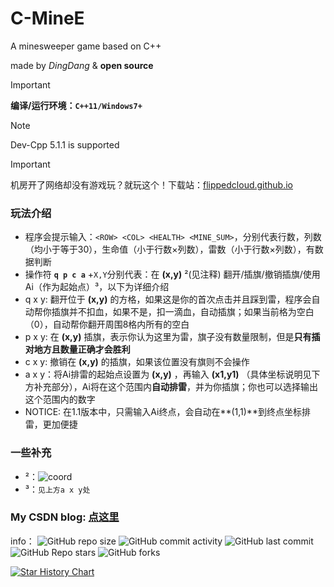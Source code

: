 # C-MineE
A minesweeper game based on C++

made by *DingDang* & **open source**

> [!IMPORTANT]
> **编译/运行环境：`C++11/Windows7+`**

> [!NOTE]
> Dev-Cpp 5.1.1 is supported

> [!IMPORTANT]
> 机房开了网络却没有游戏玩？就玩这个！下载站：[flippedcloud.github.io](https://flippedcloud.github.io)

### 玩法介绍
* 程序会提示输入：`<ROW> <COL> <HEALTH> <MINE_SUM>`，分别代表行数，列数（均小于等于30），生命值（小于行数×列数），雷数（小于行数×列数），有数据判断
* 操作符 **`q p c a`** +`X,Y`分别代表：在 **(x,y)** ²(见注释)  翻开/插旗/撤销插旗/使用Ai（作为起始点）³，以下为详细介绍
* q x y: 翻开位于 **(x,y)** 的方格，如果这是你的首次点击并且踩到雷，程序会自动帮你插旗并不扣血，如果不是，扣一滴血，自动插旗；如果当前格为空白（0），自动帮你翻开周围8格内所有的空白
* p x y: 在 **(x,y)** 插旗，表示你认为这里为雷，旗子没有数量限制，但是**只有插对地方且数量正确才会胜利**
* c x y: 撤销在 **(x,y)** 的插旗，如果该位置没有旗则不会操作
* a x y：将Ai排雷的起始点设置为 **(x,y)** ，再输入 **(x1,y1)** （具体坐标说明见下方补充部分），Ai将在这个范围内**自动排雷**，并为你插旗；你也可以选择输出这个范围内的数字
* NOTICE: 在1.1版本中，只需输入Ai终点，会自动在**(1,1)**到终点坐标排雷，更加便捷

### 一些补充
* ²：![coord](https://img-blog.csdnimg.cn/direct/899bc02062d245639fc235477886e354.png)
* ³：`见上方a x y处`

### My CSDN blog: [点这里](https://blog.csdn.net/weixin_45122104/article/details/128066651)

info：
![GitHub repo size](https://img.shields.io/github/repo-size/MeowCata/C-MineE)
![GitHub commit activity](https://img.shields.io/github/commit-activity/t/MeowCata/C-MineE)
![GitHub last commit](https://img.shields.io/github/last-commit/MeowCata/C-MineE)
![GitHub Repo stars](https://img.shields.io/github/stars/MeowCata/C-MineE?style=flat)
![GitHub forks](https://img.shields.io/github/forks/MeowCata/C-MineE?style=flat)

[![Star History Chart](https://api.star-history.com/svg?repos=MeowCata/C-MineE&type=Date)](https://star-history.com/#MeowCata/C-MineE&Date)
